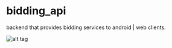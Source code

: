 bidding_api
===========

backend that provides bidding services to android | web clients. 

![alt tag](https://github.com/vrrs/bidding_api/edit/master/2013-11-28.jpg)

